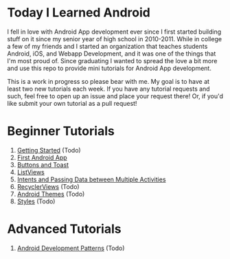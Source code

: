 # Today I Learned Android
I fell in love with Android App development ever since I first started building stuff on it since my senior year of high school in 2010-2011. While in college a few of my friends and I started an organization that teaches students Android, iOS, and Webapp Development, and it was one of the things that I'm most proud of. Since graduating I wanted to spread the love a bit more and use this repo to provide mini tutorials for Android App development.


This is a work in progress so please bear with me. My goal is to have at least two new tutorials each week. If you have any tutorial requests and such, feel free to open up an issue and place your request there! Or, if you'd like submit your own tutorial as a pull request!

# Beginner Tutorials
1. [Getting Started](gettingStarted/README.md) (Todo)
2. [First Android App](firstAndroidApp/README.md)
3. [Buttons and Toast](buttonsAndToast/README.md)
4. [ListViews](listViews/README.md)
5. [Intents and Passing Data between Multiple Activities](intentsPassingDataMultipleActivities/README.md)
6. [RecyclerViews](recyclerViews/README.md) (Todo)
7. [Android Themes](themes/README.md) (Todo)
8. [Styles](themes/README.md) (Todo)

# Advanced Tutorials
1. [Android Development Patterns](androidDevelopmentPatterns/README.md) (Todo)
